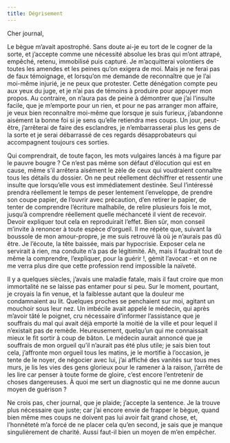 ```yaml
---
title: Dégrisement
---
```


Cher journal,

Le bègue m’avait apostrophé. Sans doute ai-je eu tort de le cogner de la sorte,
et j’accepte comme une nécessité absolue les bras qui m’ont attrapé, empêché,
retenu, immobilisé puis capturé. Je m’acquitterai volontiers de toutes les
amendes et les peines qu’on exigera de moi. Mais je ne ferai pas de faux
témoignage, et lorsqu’on me demande de reconnaître que je l’ai moi-même
injurié, je ne peux que protester. Cette dénégation compte peu aux yeux du
juge, et je n’ai pas de témoins à produire pour appuyer mon propos. Au
contraire, on n’aura pas de peine à démontrer que j’ai l’insulte facile, que je
m’emporte pour un rien, et pour ne pas arranger mon affaire, je veux bien
reconnaître moi-même que lorsque je suis furieux, j’abandonne aisément la bonne
foi si je sens qu’elle retiendra mes coups. Un jour, peut-être, j’arrêterai de
faire des esclandres, je n’embarrasserai plus les gens de la sorte et je serai
débarrassé de ces regards désapprobateurs qui accompagnent toujours ces
sorties.

Qui comprendrait, de toute façon, les mots vulgaires lancés à ma figure par le
pauvre bougre ? Ce n’est pas même son défaut d’élocution qui est en cause, même
s’il arrêtera aisément le zèle de ceux qui voudraient connaître tous les
détails du dossier. On ne peut réellement déchiffrer et ressentir une insulte
que lorsqu’elle vous est immédiatement destinée. Seul l’intéressé prendra
réellement le temps de peser lentement l’enveloppe, de prendre son coupe
papier, de l’ouvrir avec précaution, d’en retirer le papier, de tenter de
comprendre l’écriture malhabile, de relire plusieurs fois le mot, jusqu’à
comprendre réellement quelle méchanceté il vient de recevoir. Devoir expliquer
tout cela en reproduirait l’effet. Bien sûr, mon conseil m’invite à renoncer à
toute espèce d’orgueil. Il me répète que, suivant la boussole de mon
amour-propre, je me suis retrouvé là où je n’aurais pas dû être. Je l’écoute,
la tête baissée, mais par hypocrisie. Exposer cela ne servirait à rien, ma
conduite n’a pas de légitimité. Ah, mais il faudrait tout de même la
comprendre, l’expliquer, pour la guérir !, gémit l’avocat - et on ne me verra
plus dire que cette profession rend impossible la naïveté.

Il y a quelques siècles, j’avais une maladie fatale, mais il faut croire que
mon immortalité ne se laisse pas entamer pour si peu. Sur le moment, pourtant,
je croyais la fin venue, et la faiblesse autant que la douleur me condamnaient
au lit. Quelques proches se penchaient sur moi, agitant un mouchoir sous leur
nez. Un imbécile avait appelé le médecin, qui après m’avoir tâté le poignet,
cru nécessaire d’informer l’assistance que je souffrais du mal qui avait déjà
emporté la moitié de la ville et pour lequel il n’existait pas de remède.
Heureusement, quelqu’un qui me connaissait mieux le fit sortir à coup de bâton.
Le médecin aurait annoncé que je souffrais de mon orgueil qu’il n’aurait pas
été plus utile; je sais bien tout cela, j’affronte mon orgueil tous les matins,
je le mortifie à l’occasion, je tente de le noyer, de négocier avec lui, j’ai
affiché des vanités sur tous mes murs, je lis les vies des gens glorieux pour
le ramener à la raison, j’arrête de les lire car penser à toute forme de
gloire, c’est encore l’entretenir de choses dangereuses. À quoi me sert un
diagnostic qui ne me donne aucun moyen de guérison ?

Ne crois pas, cher journal, que je plaide; j’accepte la sentence. Je la trouve
plus nécessaire que juste; car j’ai encore envie de frapper le bègue, quand
bien même mes coups ne doivent pas lui avoir fait grand chose, et, l’honnêteté
m’a forcé de ne placer cela qu’en second, je sais que je manque singulièrement
de charité. Aussi faut-il bien un moyen de m’en empêcher. 
